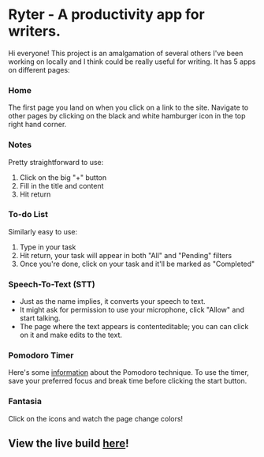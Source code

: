 # Ryter - A productivity app for writers.

Hi everyone! This project is an amalgamation of several others I've been working on locally and I think could be really useful for writing.
It has 5 apps on different pages:

### Home
The first page you land on when you click on a link to the site. Navigate to other pages by clicking on the black and white hamburger icon in the top right hand corner.
### Notes
Pretty straightforward to use:
1. Click on the big "+" button
1. Fill in the title and content
1. Hit return
### To-do List
Similarly easy to use:
1. Type in your task
1. Hit return, your task will appear in both "All" and "Pending" filters
1. Once you're done, click on your task and it'll be marked as "Completed"
### Speech-To-Text (STT)
+ Just as the name implies, it converts your speech to text. 
+ It might ask for permission to use your microphone, click "Allow" and start talking.
+ The page where the text appears is contenteditable; you can can click on it and make edits to the text.
### Pomodoro Timer
Here's some [information](https://todoist.com/productivity-methods/pomodoro-technique) about the Pomodoro technique. To use the timer, save your preferred focus and break time before clicking the start button.
### Fantasia
Click on the icons and watch the page change colors!  

## View the live build [here](https://ryter.netlify.app)!
